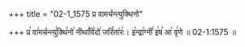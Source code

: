+++
title = "02-1_1575 प्र वामर्चन्त्युक्थिनो"

+++
प्र꣡ वा꣢मर्चन्त्यु꣣क्थि꣡नो꣢ नीथा꣣वि꣡दो꣢ जरि꣣ता꣡रः꣢। इ꣡न्द्रा꣢ग्नी꣣ इ꣢ष꣣ आ꣡ वृ꣢णे ॥ 02-1:1575 ॥